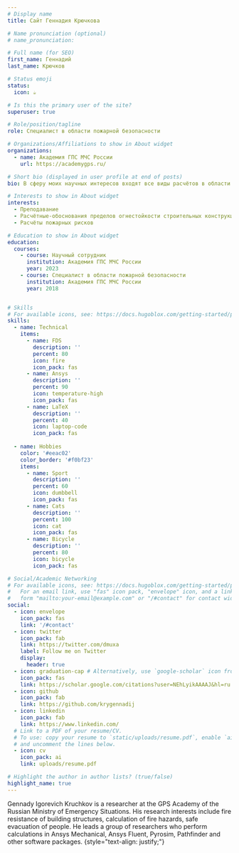```yaml
---
# Display name
title: Сайт Геннадия Крючкова

# Name pronunciation (optional)
# name_pronunciation:

# Full name (for SEO)
first_name: Геннадий
last_name: Крючков

# Status emoji
status:
  icon: ☕️

# Is this the primary user of the site?
superuser: true

# Role/position/tagline
role: Специалист в области пожарной безопасности

# Organizations/Affiliations to show in About widget
organizations:
  - name: Академия ГПС МЧС России
    url: https://academygps.ru/

# Short bio (displayed in user profile at end of posts)
bio: В сферу моих научных интересов входят все виды расчётов в области пожарной безопасности.

# Interests to show in About widget
interests:
  - Преподавание
  - Расчётные-обоснования пределов огнестойкости строительных конструкций
  - Расчёты пожарных рисков

# Education to show in About widget
education:
  courses:
    - course: Научный сотрудник
      institution: Академия ГПС МЧС России
      year: 2023
    - course: Специалист в области пожарной безопасности
      institution: Академия ГПС МЧС России
      year: 2018


# Skills
# For available icons, see: https://docs.hugoblox.com/getting-started/page-builder/#icons
skills:
  - name: Technical
    items:
      - name: FDS
        description: ''
        percent: 80
        icon: fire
        icon_pack: fas
      - name: Ansys
        description: ''
        percent: 90
        icon: temperature-high
        icon_pack: fas
      - name: LaTeX
        description: ''
        percent: 40
        icon: laptop-code
        icon_pack: fas
   
  - name: Hobbies
    color: '#eeac02'
    color_border: '#f0bf23'
    items:
      - name: Sport
        description: ''
        percent: 60
        icon: dumbbell
        icon_pack: fas
      - name: Cats
        description: ''
        percent: 100
        icon: cat
        icon_pack: fas
      - name: Bicycle
        description: ''
        percent: 80
        icon: bicycle
        icon_pack: fas

# Social/Academic Networking
# For available icons, see: https://docs.hugoblox.com/getting-started/page-builder/#icons
#   For an email link, use "fas" icon pack, "envelope" icon, and a link in the
#   form "mailto:your-email@example.com" or "/#contact" for contact widget.
social:
  - icon: envelope
    icon_pack: fas
    link: '/#contact'
  - icon: twitter
    icon_pack: fab
    link: https://twitter.com/dmuxa
    label: Follow me on Twitter
    display:
      header: true
  - icon: graduation-cap # Alternatively, use `google-scholar` icon from `ai` icon pack
    icon_pack: fas
    link: https://scholar.google.com/citations?user=NEhLyikAAAAJ&hl=ru
  - icon: github
    icon_pack: fab
    link: https://github.com/krygennadij
  - icon: linkedin
    icon_pack: fab
    link: https://www.linkedin.com/
  # Link to a PDF of your resume/CV.
  # To use: copy your resume to `static/uploads/resume.pdf`, enable `ai` icons in `params.yaml`,
  # and uncomment the lines below.
  - icon: cv
    icon_pack: ai
    link: uploads/resume.pdf

# Highlight the author in author lists? (true/false)
highlight_name: true
---
```


Gennady Igorevich Kruchkov is a researcher at the GPS Academy of the Russian Ministry of Emergency Situations. His research interests include fire resistance of building structures, calculation of fire hazards, safe evacuation of people. He leads a group of researchers who perform calculations in Ansys Mechanical, Ansys Fluent, Pyrosim, Pathfinder and other software packages.
{style="text-align: justify;"}
